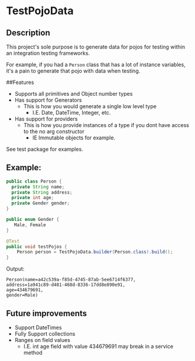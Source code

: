 # TestPojoData

## Description
This project's sole purpose is to generate data
for pojos for testing within an integration testing
frameworks.  

For example, if you had a `Person` class that has
a lot of instance variables, it's a pain to generate 
that pojo with data when testing.  

##Features
* Supports all primitives and Object number types
* Has support for Generators
    * This is how you would generate a single low level type
        * I.E. Date, DateTime, Integer, etc.
* Has support for providers
    * This is how you provide instances of a type if you dont have access to the no arg constructor
        * IE Immutable objects for example.
        
See test package for examples.

## Example:

``` java
public class Person {
  private String name;
  private String address;
  private int age;
  private Gender gender;
}

public enum Gender {
   Male, Female
}

@Test
public void testPojos {
    Person person = TestPojoData.builder(Person.class).build();
}
```

Output:
```
Person(name=a42c539a-f85d-4745-87ab-5ee6714f6377, 
address=1a941c89-d481-468d-8336-17dd8e890e91, 
age=434679691,
gender=Male)
```

## Future improvements
* Support DateTimes
* Fully Support collections
* Ranges on field values
    * I.E. int age field with value 434679691 may break in a service method